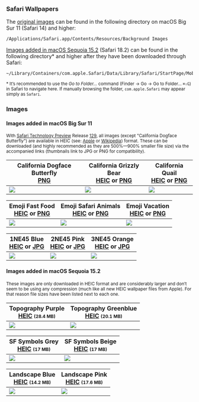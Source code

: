 ### Safari Wallpapers

The [original images](#images-added-in-macos-big-sur-11) can be found in the following directory on macOS Big Sur 11 (Safari 14) and higher:

    /Applications/Safari.app/Contents/Resources/Background Images

[Images added in macOS Sequoia 15.2](#images-added-in-macos-sequoia-15.2) (Safari 18.2) can be found in the following directory* and higher after they have been downloaded through Safari:

    ~/Library/Containers/com.apple.Safari/Data/Library/Safari/StartPage/MobileAssetBackgroundImages

<sup>\* It’s recommended to use the *Go to Folder…* command (Finder → Go → Go to Folder… `⌘⇧G`) in Safari to navigate here. If manually browsing the folder, `com.apple.Safari` may appear simply as `Safari`.</sup>

### Images

#### Images added in macOS Big Sur 11

<sup>With [Safari Technology Preview](https://developer.apple.com/safari/technology-preview/) Release [129](https://webkit.org/blog/11951/release-notes-for-safari-technology-preview-129/), all images (except "California Dogface Butterfly") are available in HEIC (see: [Apple](https://support.apple.com/HT207022) or [Wikipedia](http://wikipedia.org/wiki/High_Efficiency_Image_File_Format)) format. These can be downloaded (and highly recommended as they are 500%—900% smaller file size) via the accompanied links (thumbnails link to JPG or PNG for compatibility).</sup>

California Dogface Butterfly<br>[PNG](/images/Safari-Background_California-Dogface-Butterfly.661.png?raw=true) | California Grizzly Bear<br>[HEIC](/images/Safari-Background_California-Grizzly-Bear.497.heic?raw=true) or [PNG](/images/Safari-Background_California-Grizzly-Bear.497.png?raw=true) | California Quail<br>[HEIC](/images/Safari_Background_1NE45_Blue.449.heic?raw=true) or [PNG](/images/Safari-Background_California-Quail.602.png?raw=true)
--- | --- | ---
| [![](/images/thumbnails/Safari-Background_California-Dogface-Butterfly.661.jpg?raw=true)](/images/Safari-Background_California-Dogface-Butterfly.661.png?raw=true) | [![](/images/thumbnails/Safari-Background_California-Grizzly-Bear.497.jpg?raw=true)](/images/Safari-Background_California-Grizzly-Bear.497.png?raw=true) | [![](/images/thumbnails/Safari-Background_California-Quail.602.jpg?raw=true)](/images/Safari-Background_California-Quail.602.png?raw=true)

Emoji Fast Food<br>[HEIC](/images/Safari-Background_Emoji_Fast-Food.640.heic?raw=true) or [PNG](/images/Safari-Background_Emoji_Fast-Food.640.png?raw=true) | Emoji Safari Animals<br>[HEIC](/images/Safari-Background_Emoji_Safari-Animals.699.heic?raw=true) or [PNG](/images/Safari-Background_Emoji_Safari-Animals.699.png?raw=true) | Emoji Vacation<br>[HEIC](/images/Safari-Background_Emoji_Vacation.609.heic?raw=true) or [PNG](/images/Safari-Background_Emoji_Vacation.609.png?raw=true)
--- | --- | ---
| [![](/images/thumbnails/Safari-Background_Emoji_Fast-Food.640.jpg?raw=true)](/images/Safari-Background_Emoji_Fast-Food.640.png?raw=true) | [![](/images/thumbnails/Safari-Background_Emoji_Safari-Animals.699.jpg?raw=true)](/images/Safari-Background_Emoji_Safari-Animals.699.png?raw=true) | [![](/images/thumbnails/Safari-Background_Emoji_Vacation.609.jpg?raw=true)](/images/Safari-Background_Emoji_Vacation.609.png?raw=true) |

1NE45 Blue<br>[HEIC](/images/Safari_Background_1NE45_Blue.449.heic?raw=true) or [JPG](/images/Safari_Background_1NE45_Blue.449.jpg?raw=true) | 2NE45 Pink<br>[HEIC](/images/Safari_Background_2NE45_Pink.526.heic?raw=true) or [JPG](/images/Safari_Background_2NE45_Pink.526.jpg?raw=true) | 3NE45 Orange<br>[HEIC](/images/Safari_Background_3NE45_Orange.653.heic?raw=true) or [JPG](/images/Safari_Background_3NE45_Orange.653.jpg?raw=true)
--- | --- | ---
| [![](/images/thumbnails/Safari_Background_1NE45_Blue.449.jpg?raw=true)](/images/Safari_Background_1NE45_Blue.449.jpg?raw=true) | [![](/images/thumbnails/Safari_Background_2NE45_Pink.526.jpg?raw=true)](/images/Safari_Background_2NE45_Pink.526.jpg?raw=true) | [![](/images/thumbnails/Safari_Background_3NE45_Orange.653.jpg?raw=true)](/images/Safari_Background_3NE45_Orange.653.jpg?raw=true) |

#### Images added in macOS Sequoia 15.2

<sup>These images are only downloaded in HEIC format and are considerably larger and don’t seem to be using any compression (much like all new HEIC wallpaper files from Apple). For that reason file sizes have been listed next to each one.
</sup>

| Topography Purple<br>[HEIC](/images/MobileAssetBackgroundImages/2024_01_TOPOGRAPHY_PURPLE.heic?raw=true) <span style="font-size: 75%">(28.4 MB)</span> | Topography Greenblue<br>[HEIC](/images/MobileAssetBackgroundImages/2024_02_TOPOGRAPHY_GREENBLUE.heic?raw=true) <span style="font-size: 75%">(20.1 MB)</span> |
| --- | --- |
| [![](/images/MobileAssetBackgroundImagesThumbnails/2024_01_TOPOGRAPHY_PURPLE.heic?raw=true)](/images/MobileAssetBackgroundImages/2024_01_TOPOGRAPHY_PURPLE.heic?raw=true) | [![](/images/MobileAssetBackgroundImagesThumbnails/2024_02_TOPOGRAPHY_GREENBLUE.heic?raw=true)](/images/MobileAssetBackgroundImages/2024_02_TOPOGRAPHY_GREENBLUE.heic?raw=true) |


| SF Symbols Grey<br>[HEIC](/images/MobileAssetBackgroundImages/2024_03_SFSYMBOLS_GREY.heic?raw=true) <span style="font-size: 75%">(17 MB)</span> | SF Symbols Beige<br>[HEIC](/images/MobileAssetBackgroundImages/2024_04_SFSYMBOLS_BEIGE.heic?raw=true) <span style="font-size: 75%">(17 MB)</span> |
| --- | --- |
| [![](/images/MobileAssetBackgroundImagesThumbnails/2024_03_SFSYMBOLS_GREY.heic?raw=true)](/images/MobileAssetBackgroundImages/2024_03_SFSYMBOLS_GREY.heic?raw=true) | [![](/images/MobileAssetBackgroundImagesThumbnails/2024_04_SFSYMBOLS_BEIGE.heic?raw=true)](/images/MobileAssetBackgroundImages/2024_04_SFSYMBOLS_BEIGE.heic?raw=true) |

| Landscape Blue<br>[HEIC](/images/MobileAssetBackgroundImages/2024_05_LANDSCAPE_BLUE.heic?raw=true) <span style="font-size: 75%">(14.2 MB)</span> | Landscape Pink<br>[HEIC](/images/MobileAssetBackgroundImages/2024_06_LANDSCAPE_PINK.heic?raw=true) <span style="font-size: 75%">(17.6 MB)</span> |
| --- | --- |
| [![](/images/MobileAssetBackgroundImagesThumbnails/2024_05_LANDSCAPE_BLUE.heic?raw=true)](/images/MobileAssetBackgroundImages/2024_05_LANDSCAPE_BLUE.heic?raw=true) | [![](/images/MobileAssetBackgroundImagesThumbnails/2024_06_LANDSCAPE_PINK.heic?raw=true)](/images/MobileAssetBackgroundImages/2024_06_LANDSCAPE_PINK.heic?raw=true) |
